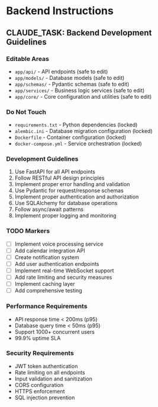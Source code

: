 # Backend Instructions

## CLAUDE_TASK: Backend Development Guidelines

### Editable Areas
- `app/api/` - API endpoints (safe to edit)
- `app/models/` - Database models (safe to edit)
- `app/schemas/` - Pydantic schemas (safe to edit)
- `app/services/` - Business logic services (safe to edit)
- `app/core/` - Core configuration and utilities (safe to edit)

### Do Not Touch
- `requirements.txt` - Python dependencies (locked)
- `alembic.ini` - Database migration configuration (locked)
- `Dockerfile` - Container configuration (locked)
- `docker-compose.yml` - Service orchestration (locked)

### Development Guidelines
1. Use FastAPI for all API endpoints
2. Follow RESTful API design principles
3. Implement proper error handling and validation
4. Use Pydantic for request/response schemas
5. Implement proper authentication and authorization
6. Use SQLAlchemy for database operations
7. Follow async/await patterns
8. Implement proper logging and monitoring

### TODO Markers
- [ ] Implement voice processing service
- [ ] Add calendar integration API
- [ ] Create notification system
- [ ] Add user authentication endpoints
- [ ] Implement real-time WebSocket support
- [ ] Add rate limiting and security measures
- [ ] Implement caching layer
- [ ] Add comprehensive testing

### Performance Requirements
- API response time < 200ms (p95)
- Database query time < 50ms (p95)
- Support 1000+ concurrent users
- 99.9% uptime SLA

### Security Requirements
- JWT token authentication
- Rate limiting on all endpoints
- Input validation and sanitization
- CORS configuration
- HTTPS enforcement
- SQL injection prevention
